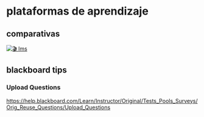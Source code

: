 # plataformas de aprendizaje

## comparativas
[![🎬 lms](https://img.youtube.com/vi/JasX1u-6M0s/0.jpg)](https://www.youtube.com/watch?v=JasX1u-6M0s)

## blackboard tips
### Upload Questions
https://help.blackboard.com/Learn/Instructor/Original/Tests_Pools_Surveys/Orig_Reuse_Questions/Upload_Questions